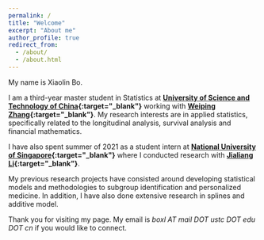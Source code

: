```yaml
---
permalink: /
title: "Welcome"
excerpt: "About me"
author_profile: true
redirect_from: 
  - /about/
  - /about.html
---
```


My name is Xiaolin Bo.

I am a third-year master student in Statistics at **[University of Science and Technology of China](http://en.business.ustc.edu.cn/){:target="_blank"}** working with **[Weiping Zhang](http://staff.ustc.edu.cn/~zwp/){:target="_blank"}**. My research interests are in applied statistics, specifically related to the longitudinal analysis, survival analysis and financial mathematics.

I have also spent summer of 2021 as a student intern at **[National University of Singapore](https://www.stat.nus.edu.sg/){:target="_blank"}** where I conducted research with **[Jialiang Li](https://blog.nus.edu.sg/jialiang/){:target="_blank"}**.

My previous research projects have consisted around developing statistical models and methodologies to subgroup identification and personalized medicine. In addition, I have also done extensive research in splines and additive model. 



Thank you for visiting my page. My email is *boxl AT mail DOT ustc DOT edu DOT cn* if you would like to connect.
